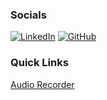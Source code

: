 ### Socials

[![LinkedIn](https://s3.us-west-1.amazonaws.com/bradleyhamm.com/icons/icon-linkedin.svg)](https://www.linkedin.com/in/bradhamm/)
[![GitHub](https://s3.us-west-1.amazonaws.com/bradleyhamm.com/icons/icon-github.svg)](https://github.com/bradleyhamm/)



### Quick Links

[Audio Recorder](https://bradleyhamm.github.io/audio-recorder/)
